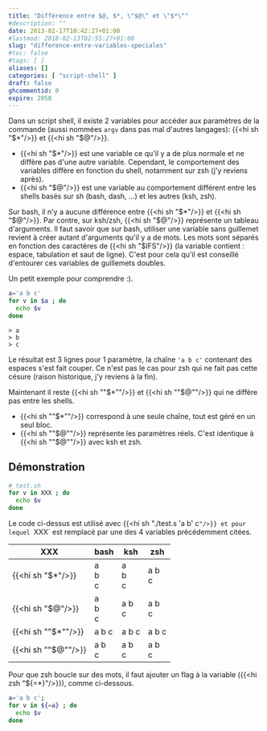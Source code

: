 ```yaml
---
title: "Différence entre $@, $*, \"$@\" et \"$*\""
#description: ""
date: 2013-02-17T10:42:27+01:00
#lastmod: 2018-02-13T02:55:27+01:00
slug: "difference-entre-variables-speciales"
#toc: false
#tags: [ ]
aliases: []
categories: [ "script-shell" ]
draft: false
ghcommentid: 0
expire: 2058
---
```


Dans un script shell, il existe 2 variables pour accéder aux paramètres de la commande (aussi nommées `argv` dans pas mal d'autres langages): {{<hi sh "$*"/>}} et {{<hi sh "$@"/>}}.

- {{<hi sh "$*"/>}} est une variable ce qu'il y a de plus normale et ne diffère pas d'une autre variable. Cependant, le comportement des variables diffère en fonction du shell, notamment sur zsh (j'y reviens après).
- {{<hi sh "$@"/>}} est une variable au comportement différent entre les shells basés sur sh (bash, dash, ...) et les autres (ksh, zsh).

Sur bash, il n'y a aucune différence entre {{<hi sh "$*"/>}} et {{<hi sh "$@"/>}}. Par contre, sur ksh/zsh, {{<hi sh "$@"/>}} représente un tableau d'arguments. Il faut savoir que sur bash, utiliser une variable sans guillemet revient à créer autant d'arguments qu'il y a de mots. Les mots sont séparés en fonction des caractères de {{<hi sh "$IFS"/>}} (la variable contient : espace, tabulation et saut de ligne). C'est pour cela qu'il est conseillé d'entourer ces variables de guillemets doubles.

Un petit exemple pour comprendre :).

```bash
a='a b c'
for v in $a ; do
  echo $v
done
```

```
> a
> b
> c
```

Le résultat est 3 lignes pour 1 paramètre, la chaîne `'a b c'` contenant des espaces s'est fait couper. Ce n'est pas le cas pour zsh qui ne fait pas cette césure (raison historique, j'y reviens à la fin).

Maintenant il reste {{<hi sh "\"$*\""/>}} et {{<hi sh "\"$@\""/>}} qui ne diffère pas entre les shells.

- {{<hi sh "\"$*\""/>}} correspond à une seule chaîne, tout est géré en un seul bloc.
- {{<hi sh "\"$@\""/>}} représente les paramètres réels. C'est identique à {{<hi sh "\"$@\""/>}} avec ksh et zsh.


## Démonstration

```bash
# test.sh
for v in XXX ; do
  echo $v
done
```

Le code ci-dessus est utilisé avec {{<hi sh "./test.s 'a b' c`"/>}} et pour lequel `XXX` est remplacé par une des 4 variables précédemment citées.

XXX                   | bash        | ksh         | zsh
----------------------|-------------|-------------|-------------
{{<hi sh "$*"/>}}     | a<br>b<br>c | a<br>b<br>c | a b<br>c
{{<hi sh "$@"/>}}     | a<br>b<br>c | a b<br>c    | a b<br>c
{{<hi sh "\"$*\""/>}} | a b c       | a b c       | a b c
{{<hi sh "\"$@\""/>}} | a b<br>c    | a b<br>c    | a b<br>c

Pour que zsh boucle sur des mots, il faut ajouter un flag à la variable ({{<hi zsh "${=*}"/>}}), comme ci-dessous.

```zsh
a='a b c';
for v in ${=a} ; do
  echo $v
done
```
